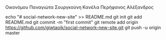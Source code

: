 Οικονόμου Παναγιώτα
Σουργκούνη Κανέλα
Περήφανος Αλέξανδρος

echo "# social-network-new-site" >> README.md
git init
git add README.md
git commit -m "first commit"
git remote add origin https://github.com/giwtaoik/social-network-new-site.git
git push -u origin master
